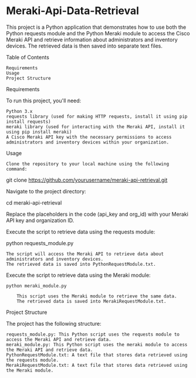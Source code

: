 # Meraki-Api-Data-Retrieval
This project is a Python application that demonstrates how to use both the Python requests module and the Python Meraki module to access the Cisco Meraki API and retrieve information about administrators and inventory devices. The retrieved data is then saved into separate text files.

Table of Contents

    Requirements
    Usage
    Project Structure

Requirements

To run this project, you'll need:

    Python 3.x
    requests library (used for making HTTP requests, install it using pip install requests)
    meraki library (used for interacting with the Meraki API, install it using pip install meraki)
    A Cisco Meraki API key with the necessary permissions to access administrators and inventory devices within your organization.

Usage

    Clone the repository to your local machine using the following command:


git clone https://github.com/yourusername/meraki-api-retrieval.git

Navigate to the project directory:


cd meraki-api-retrieval

Replace the placeholders in the code (api_key and org_id) with your Meraki API key and organization ID.

Execute the script to retrieve data using the requests module:


python requests_module.py

    The script will access the Meraki API to retrieve data about administrators and inventory devices.
    The retrieved data is saved into PythonRequestModule.txt.

Execute the script to retrieve data using the Meraki module:

    python meraki_module.py

        This script uses the Meraki module to retrieve the same data.
        The retrieved data is saved into MerakiRequestModule.txt.

Project Structure

The project has the following structure:

    requests_module.py: This Python script uses the requests module to access the Meraki API and retrieve data.
    meraki_module.py: This Python script uses the meraki module to access the Meraki API and retrieve data.
    PythonRequestModule.txt: A text file that stores data retrieved using the requests module.
    MerakiRequestModule.txt: A text file that stores data retrieved using the Meraki module.
